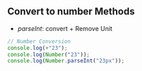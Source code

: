 ## Convert to number Methods

- _parseInt_: convert + Remove Unit

```js
// Number Conversion
console.log(+"23");
console.log(Number("23"));
console.log(Number.parseInt("23px"));
```
